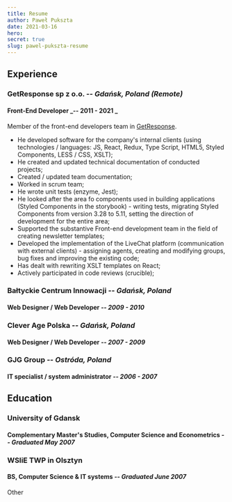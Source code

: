 ```yaml
---
title: Resume
author: Paweł Pukszta
date: 2021-03-16
hero:
secret: true
slug: pawel-pukszta-resume
---
```


## Experience

### GetResponse sp z o.o. _-- Gdańsk, Poland (Remote)_

#### Front-End Developer _-- 2011 - 2021 _

Member of the front-end developers team in [GetResponse](https://www.getresponse.com).

-   He developed software for the company's internal clients (using technologies / languages: JS, React, Redux, Type Script, HTML5, Styled Components, LESS / CSS, XSLT);
-   He created and updated technical documentation of conducted projects;
-   Created / updated team documentation;
-   Worked in scrum team;
-   He wrote unit tests (enzyme, Jest);
-   He looked after the area fo ​​components used in building applications (Styled Components in the storybook) - writing tests, migrating Styled Components from version 3.28 to 5.11, setting the direction of development for the entire area;
-   Supported the substantive Front-end development team in the field of creating newsletter templates;
-   Developed the implementation of the LiveChat platform (communication with external clients) - assigning agents, creating and modifying groups, bug fixes and improving the existing code;
-   Has dealt with rewriting XSLT templates on React;
-   Actively participated in code reviews (crucible);

### Bałtyckie Centrum Innowacji _-- Gdańsk, Poland_

#### Web Designer / Web Developer _-- 2009 - 2010_

### Clever Age Polska _-- Gdańsk, Poland_

#### Web Designer / Web Developer _-- 2007 - 2009_

### GJG Group _-- Ostróda, Poland_

#### IT specialist / system administrator _-- 2006 - 2007_

## Education

### University of Gdansk

#### Complementary Master's Studies, Computer Science and Econometrics _-- Graduated May 2007_

### WSIiE TWP in Olsztyn

#### BS, Computer Science & IT systems _-- Graduated June 2007_

Other

